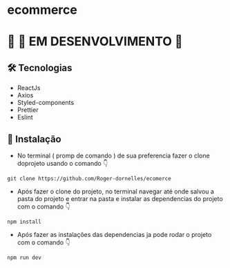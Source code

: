 # ecommerce

# 	:rotating_light: :construction: EM DESENVOLVIMENTO 	:rotating_light:


## 	:hammer_and_wrench: Tecnologias

- ReactJs
- Axios
- Styled-components
- Prettier
- Eslint


## :wrench: Instalação

- No  terminal ( promp de comando ) de sua preferencia fazer o clone doprojeto usando o comando :point_down:
```
git clone https://github.com/Roger-dornelles/ecomerce
```

- Após fazer o clone do projeto, no terminal navegar até onde salvou a pasta do projeto e entrar na pasta e instalar as dependencias do projeto com o comando :point_down:
```
npm install
```

- Após fazer as instalações das dependencias ja pode rodar o projeto com o comando :point_down:

```
npm run dev
```
